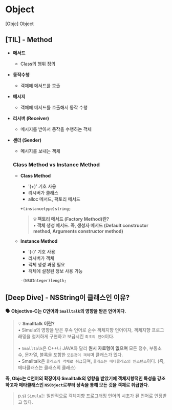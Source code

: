 # Object
[Objc] Object

## [TIL] - Method
- **메서드**
    - Class의 행위 정의
    
- **동작수행**
    - 객체에 메서드를 호출
    
- **메시지**
    - 객체에 메서드를 호출해서 동작 수행
    
- **리시버 (Receiver)**
    - 메시지를 받아서 동작을 수행하는 객체
    
- **센더 (Sender)**
    - 메시지를 보내는 객체

  ### Class Method vs Instance Method
  - **Class Method**
    - '(+)' 기호 사용
    - 리시버가 클래스
    - alloc 메서드, 팩토리 메서드
    ```objc
    +(instancetype)string;
    ```
    > **💡 팩토리 메서드 (Factory Method)란?**
    > <br>
    > • **객체 생성 메서드. 즉, 생성자 메서드 (Default constructor method, Arguments constructor method)**

  - **Instance Method**
    - '(-)' 기호 사용
    - 리시버가 객체
    - 객체 생성 과정 필요
    - 객체에 설정된 정보 사용 가능
    ```objc
    -(NSUInteger)length;
    ```

## [Deep Dive] - NSString이 클래스인 이유?
**🗣️ Objective-C는 C언어와 `Smalltalk`의 영향을 받은 언어이다.**
> 💡 **Smalltalk 이란?**
> <br>
> • Simula의 영향을 받은 후속 언어로 순수 객체지향 언어이자, 객체지향 프로그래밍을 철저하게 구현하고 보급시킨 `최초의 언어`이다.
> <br>
> <br>
> • `Smalltalk`은 C++나 JAVA와 달리 **원시 자료형이 없으며** 모든 정수, 부동소수, 문자열, 블록을 포함한 `모든것이 객체`며 클래스가 있다.
> <br>
> • Smalltalk은 `클래스가 객체로 취급`되며, `클래스는 메타클래스의 인스턴스`이다. (즉, 메타클래스는 클래스의 클래스)

**즉, Objc는 C언어의 확장이자 Smalltalk의 영향을 받았기에 객체지향적인 특성을 강조하고자 메타클래스인 `NSObject`로부터 상속을 통해 모든 것을 객체로 취급한다.**

> p.s) `Simula`는 일반적으로 객체지향 프로그래밍 언어의 시초가 된 언어로 인정받고 있다.
